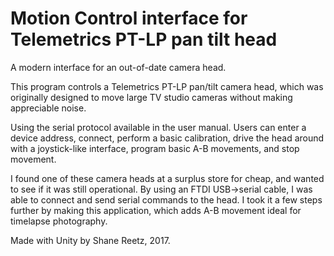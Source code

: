 Motion Control interface for Telemetrics PT-LP pan tilt head
==============

A modern interface for an out-of-date camera head.

This program controls a Telemetrics PT-LP pan/tilt camera head, which was originally designed
to move large TV studio cameras without making appreciable noise.

Using the serial protocol available in the user manual. Users can enter a device address, connect, 
perform a basic calibration, drive the head around with a joystick-like interface, program basic A-B movements, and stop movement.

I found one of these camera heads at a surplus store for cheap, and wanted to see if it was still operational.
By using an FTDI USB->serial cable, I was able to connect and send serial commands to the head. I took
it a few steps further by making this application, which adds A-B movement ideal for timelapse photography.

Made with Unity by Shane Reetz, 2017.
